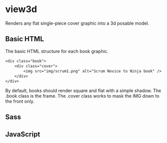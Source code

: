 # view3d
Renders any flat single-piece cover graphic into a 3d posable model.

## Basic HTML 

The basic HTML structure for each book graphic.

    <div class="book">
        <div class="cover">
            <img src="img/scrum1.png" alt="Scrum Novice to Ninja book" />
        </div>
    </div>

By default, books should render square and flat with a simple shadow. The .book class is the frame. The .cover class works to mask the IMG down to the front only. 

## Sass

## JavaScript

